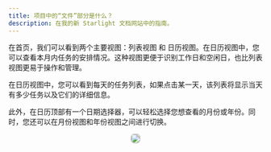 ```yaml
---
title: 项目中的“文件”部分是什么？
description: 在我的新 Starlight 文档网站中的指南。
---
```


在首页，我们可以看到两个主要视图：列表视图 和 日历视图。在日历视图中，您可以查看本月内任务的安排情况。这种视图更便于识别工作日和空闲日，也比列表视图更易于操作和管理。

在日历视图中，您可以看到每天的任务列表，如果点击某一天，该列表将显示当天有多少任务以及它们的详细信息。

此外，在日历顶部有一个日期选择器，可以轻松选择您想查看的月份或年份。同时，您还可以在月份视图和年份视图之间进行切换。

<p align ="center">
<img src="/calander_view.png" style="border: 2px solid #D4d4d4; border-radius: 8px; ">
</p>
